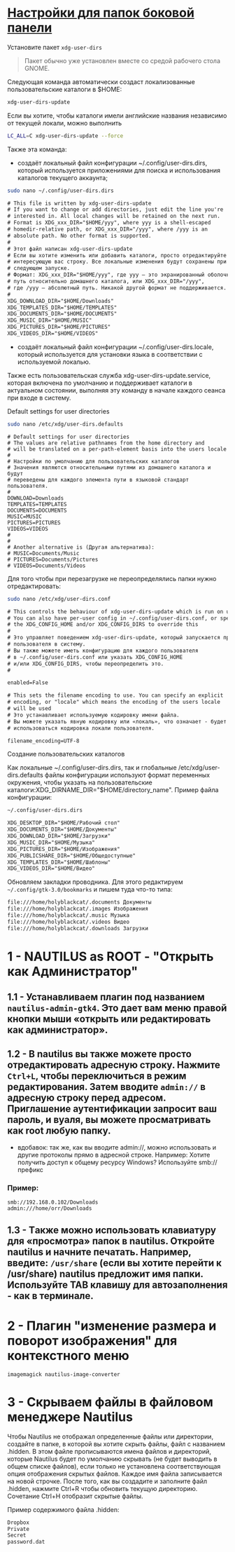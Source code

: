 # [Настройки для папок боковой панели](https://wiki.archlinux.org/title/XDG_user_directories_(%D0%A0%D1%83%D1%81%D1%81%D0%BA%D0%B8%D0%B9))

Установите пакет `xdg-user-dirs`

> Пакет обычно уже установлен вместе со средой рабочего стола GNOME.

Следующая команда автоматически создаст локализованные пользовательские каталоги в $HOME: 
```bash
xdg-user-dirs-update
```
Если вы хотите, чтобы каталоги имели английские названия независимо от текущей локали, можно выполнить 
```bash
LC_ALL=C xdg-user-dirs-update --force
```
Также эта команда:

 - создаёт локальный файл конфигурации ~/.config/user-dirs.dirs, который используется приложениями для поиска и использования каталогов текущего аккаунта;

```bash
sudo nano ~/.config/user-dirs.dirs
```
```txt
# This file is written by xdg-user-dirs-update
# If you want to change or add directories, just edit the line you're
# interested in. All local changes will be retained on the next run.
# Format is XDG_xxx_DIR="$HOME/yyy", where yyy is a shell-escaped
# homedir-relative path, or XDG_xxx_DIR="/yyy", where /yyy is an
# absolute path. No other format is supported.
# 
# Этот файл написан xdg-user-dirs-update
# Если вы хотите изменить или добавить каталоги, просто отредактируйте 
# интересующую вас строку. Все локальные изменения будут сохранены при 
# следующем запуске.
# Формат: XDG_xxx_DIR="$HOME/yyy", где yyy – это экранированный оболочкой 
# путь относительно домашнего каталога, или XDG_xxx_DIR="/yyy", 
# где /yyy – абсолютный путь. Никакой другой формат не поддерживается.
#
XDG_DOWNLOAD_DIR="$HOME/Downloads"
XDG_TEMPLATES_DIR="$HOME/TEMPLATES"
XDG_DOCUMENTS_DIR="$HOME/DOCUMENTS"
XDG_MUSIC_DIR="$HOME/MUSIC"
XDG_PICTURES_DIR="$HOME/PICTURES"
XDG_VIDEOS_DIR="$HOME/VIDEOS"
```
  
 - создаёт локальный файл конфигурации ~/.config/user-dirs.locale, который используется для установки языка в соответствии с используемой локалью.  

Также есть пользовательская служба xdg-user-dirs-update.service, которая включена по умолчанию и поддерживает каталоги в актуальном состоянии, выполняя эту команду в начале каждого сеанса при входе в систему.  

Default settings for user directories  
```bash
sudo nano /etc/xdg/user-dirs.defaults
```
```text
# Default settings for user directories
# The values are relative pathnames from the home directory and
# will be translated on a per-path-element basis into the users locale
#
# Настройки по умолчанию для пользовательских каталогов
# Значения являются относительными путями из домашнего каталога и будут 
# переведены для каждого элемента пути в языковой стандарт пользователя.
#
DOWNLOAD=Downloads
TEMPLATES=TEMPLATES
DOCUMENTS=DOCUMENTS
MUSIC=MUSIC
PICTURES=PICTURES
VIDEOS=VIDEOS
#
#
# Another alternative is (Другая альтернатива):
# MUSIC=Documents/Music
# PICTURES=Documents/Pictures
# VIDEOS=Documents/Videos
```
Для того чтобы при перезагрузке не переопределялись папки нужно отредактировать:
```bash
sudo nano /etc/xdg/user-dirs.conf
```
```txt
# This controls the behaviour of xdg-user-dirs-update which is run on user login.
# You can also have per-user config in ~/.config/user-dirs.conf, or specify
# the XDG_CONFIG_HOME and/or XDG_CONFIG_DIRS to override this
#
# Это управляет поведением xdg-user-dirs-update, который запускается при входе 
# пользователя в систему.
# Вы также можете иметь конфигурацию для каждого пользователя 
# в ~/.config/user-dirs.conf или указать XDG_CONFIG_HOME 
# и/или XDG_CONFIG_DIRS, чтобы переопределить это.
#

enabled=False

# This sets the filename encoding to use. You can specify an explicit
# encoding, or "locale" which means the encoding of the users locale
# will be used
# Это устанавливает используемую кодировку имени файла. 
# Вы можете указать явную кодировку или «локаль», что означает - будет 
# использоваться кодировка локали пользователя.

filename_encoding=UTF-8
```
Создание пользовательских каталогов

Как локальные ~/.config/user-dirs.dirs, так и глобальные /etc/xdg/user-dirs.defaults файлы конфигурации используют формат переменных окружения, чтобы указать на пользовательские каталоги:XDG_DIRNAME_DIR="$HOME/directory_name". Пример файла конфигурации:

```bash
~/.config/user-dirs.dirs
```
```txt
XDG_DESKTOP_DIR="$HOME/Рабочий стол"
XDG_DOCUMENTS_DIR="$HOME/Документы"
XDG_DOWNLOAD_DIR="$HOME/Загрузки"
XDG_MUSIC_DIR="$HOME/Музыка"
XDG_PICTURES_DIR="$HOME/Изображения"
XDG_PUBLICSHARE_DIR="$HOME/Общедоступные"
XDG_TEMPLATES_DIR="$HOME/Шаблоны"
XDG_VIDEOS_DIR="$HOME/Видео"
```
Обновляем закладки проводника. Для этого редактируем `~/.config/gtk-3.0/bookmarks` и пишем туда что-то типа:
```txt
file:///home/holyblackcat/.documents Документы
file:///home/holyblackcat/.images Изображения
file:///home/holyblackcat/.music Музыка
file:///home/holyblackcat/.videos Видео
file:///home/holyblackcat/.downloads Загрузки
```

# 1 - NAUTILUS as ROOT - "Открыть как Администратор"

## 1.1 - Устанавливаем плагин под названием `nautilus-admin-gtk4`. Это дает вам меню правой кнопки мыши «открыть или редактировать как администратор».

## 1.2 - В nautilus вы также можете просто отредактировать адресную строку. Нажмите `Ctrl+L`, чтобы переключиться в режим редактирования. Затем вводите `admin://` в адресную строку перед адресом. Приглашение аутентификации запросит ваш пароль, и вуаля, вы можете просматривать как root любую папку.
 - вдобавок: так же, как вы вводите admin://, можно использовать и другие протоколы прямо в адресной строке. Например: Хотите получить доступ к общему ресурсу Windows? Используйте smb://префикс
### Пример:
```
smb://192.168.0.102/Downloads
admin:///home/orr/Downloads
```
## 1.3 - Tакже можно использовать клавиатуру для «просмотра» папок в nautilus. Откройте nautilus и начните печатать. Например, введите: `/usr/share` (если вы хотите перейти к /usr/share) nautilus предложит имя папки. Используйте TAB клавишу для автозаполнения - как в терминале. 

# 2 - Плагин "изменение размера и поворот изображения" для контекстного меню 
```
imagemagick nautilus-image-converter
```
# 3 - Скрываем файлы в файловом менеджере Nautilus
Чтобы Nautilus не отображал определенные файлы или директории, создайте в папке, в которой вы хотите скрыть файлы, файл с названием .hidden. В этом файле прописываются имена файлов и директорий, которые Nautilus будет по умолчанию скрывать (не будет выводить в общем списке файлов), если только не установлена соответствующая опция отображения скрытых файлов. Каждое имя файла записывается на новой строчке. После того, как вы создадите и заполните файл .hidden, нажмите Ctrl+R чтобы обновить текущую директорию. Сочетание Ctrl+H отобразит скрытые файлы.

Пример содержимого файла .hidden:
```txt
Dropbox
Private
Secret
password.dat
```
